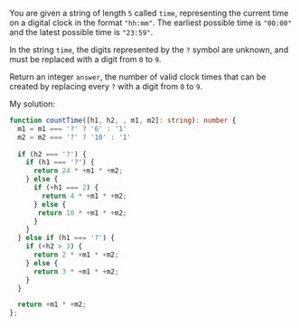 You are given a string of length `5` called `time`, representing the current time on a digital clock in the format `"hh:mm"`. The earliest possible time is `"00:00"` and the latest possible time is `"23:59"`.

In the string `time`, the digits represented by the `?` symbol are unknown, and must be replaced with a digit from `0` to `9`.

Return an integer `answer`, the number of valid clock times that can be created by replacing every `?` with a digit from `0` to `9`.

My solution:
```ts
function countTime([h1, h2, , m1, m2]: string): number {
  m1 = m1 === '?' ? '6' : '1'
  m2 = m2 === '?' ? '10' : '1'
  
  if (h2 === '?') {
    if (h1 === '?') {
      return 24 * +m1 * +m2;
    } else {
      if (+h1 === 2) {
        return 4 * +m1 * +m2;
      } else {
       return 10 * +m1 * +m2;
      }
    }
  } else if (h1 === '?') {
    if (+h2 > 3) {
      return 2 * +m1 * +m2;
    } else {
      return 3 * +m1 * +m2;
    }
  }

  return +m1 * +m2;
};
```
